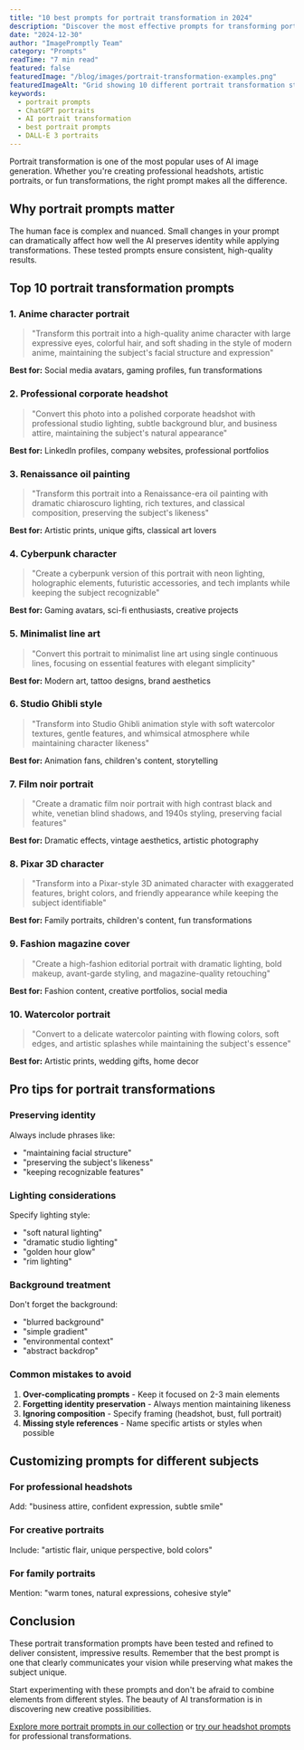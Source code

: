 ```yaml
---
title: "10 best prompts for portrait transformation in 2024"
description: "Discover the most effective prompts for transforming portraits into various artistic styles using ChatGPT. Includes examples and pro tips."
date: "2024-12-30"
author: "ImagePromptly Team"
category: "Prompts"
readTime: "7 min read"
featured: false
featuredImage: "/blog/images/portrait-transformation-examples.png"
featuredImageAlt: "Grid showing 10 different portrait transformation styles including anime, oil painting, cyberpunk, and minimalist art"
keywords:
  - portrait prompts
  - ChatGPT portraits
  - AI portrait transformation
  - best portrait prompts
  - DALL-E 3 portraits
---
```


Portrait transformation is one of the most popular uses of AI image generation. Whether you're creating professional headshots, artistic portraits, or fun transformations, the right prompt makes all the difference.

## Why portrait prompts matter

The human face is complex and nuanced. Small changes in your prompt can dramatically affect how well the AI preserves identity while applying transformations. These tested prompts ensure consistent, high-quality results.

## Top 10 portrait transformation prompts

### 1. Anime character portrait

> "Transform this portrait into a high-quality anime character with large expressive eyes, colorful hair, and soft shading in the style of modern anime, maintaining the subject's facial structure and expression"

**Best for:** Social media avatars, gaming profiles, fun transformations

### 2. Professional corporate headshot

> "Convert this photo into a polished corporate headshot with professional studio lighting, subtle background blur, and business attire, maintaining the subject's natural appearance"

**Best for:** LinkedIn profiles, company websites, professional portfolios

### 3. Renaissance oil painting

> "Transform this portrait into a Renaissance-era oil painting with dramatic chiaroscuro lighting, rich textures, and classical composition, preserving the subject's likeness"

**Best for:** Artistic prints, unique gifts, classical art lovers

### 4. Cyberpunk character

> "Create a cyberpunk version of this portrait with neon lighting, holographic elements, futuristic accessories, and tech implants while keeping the subject recognizable"

**Best for:** Gaming avatars, sci-fi enthusiasts, creative projects

### 5. Minimalist line art

> "Convert this portrait to minimalist line art using single continuous lines, focusing on essential features with elegant simplicity"

**Best for:** Modern art, tattoo designs, brand aesthetics

### 6. Studio Ghibli style

> "Transform into Studio Ghibli animation style with soft watercolor textures, gentle features, and whimsical atmosphere while maintaining character likeness"

**Best for:** Animation fans, children's content, storytelling

### 7. Film noir portrait

> "Create a dramatic film noir portrait with high contrast black and white, venetian blind shadows, and 1940s styling, preserving facial features"

**Best for:** Dramatic effects, vintage aesthetics, artistic photography

### 8. Pixar 3D character

> "Transform into a Pixar-style 3D animated character with exaggerated features, bright colors, and friendly appearance while keeping the subject identifiable"

**Best for:** Family portraits, children's content, fun transformations

### 9. Fashion magazine cover

> "Create a high-fashion editorial portrait with dramatic lighting, bold makeup, avant-garde styling, and magazine-quality retouching"

**Best for:** Fashion content, creative portfolios, social media

### 10. Watercolor portrait

> "Convert to a delicate watercolor painting with flowing colors, soft edges, and artistic splashes while maintaining the subject's essence"

**Best for:** Artistic prints, wedding gifts, home decor

## Pro tips for portrait transformations

### Preserving identity

Always include phrases like:
- "maintaining facial structure"
- "preserving the subject's likeness"
- "keeping recognizable features"

### Lighting considerations

Specify lighting style:
- "soft natural lighting"
- "dramatic studio lighting"
- "golden hour glow"
- "rim lighting"

### Background treatment

Don't forget the background:
- "blurred background"
- "simple gradient"
- "environmental context"
- "abstract backdrop"

### Common mistakes to avoid

1. **Over-complicating prompts** - Keep it focused on 2-3 main elements
2. **Forgetting identity preservation** - Always mention maintaining likeness
3. **Ignoring composition** - Specify framing (headshot, bust, full portrait)
4. **Missing style references** - Name specific artists or styles when possible

## Customizing prompts for different subjects

### For professional headshots

Add: "business attire, confident expression, subtle smile"

### For creative portraits

Include: "artistic flair, unique perspective, bold colors"

### For family portraits

Mention: "warm tones, natural expressions, cohesive style"

## Conclusion

These portrait transformation prompts have been tested and refined to deliver consistent, impressive results. Remember that the best prompt is one that clearly communicates your vision while preserving what makes the subject unique.

Start experimenting with these prompts and don't be afraid to combine elements from different styles. The beauty of AI transformation is in discovering new creative possibilities.

[Explore more portrait prompts in our collection](/category/portrait-photography) or [try our headshot prompts](/category/headshots) for professional transformations.